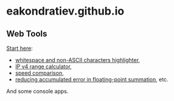 eakondratiev.github.io
======================

Web Tools
---------

[Start here](https://eakondratiev.github.io/):

* [whitespace and non-ASCII characters highlighter](https://eakondratiev.github.io/ws.htm), 
* [IP v4 range calculator](https://eakondratiev.github.io/iprange.htm), 
* [speed comparison](https://eakondratiev.github.io/speed.htm), 
* [reducing accumulated error in floating-point summation](https://eakondratiev.github.io/floating-point-summation.htm), 
etc.

And some console apps.
